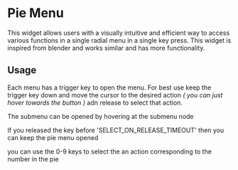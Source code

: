 # Pie Menu

This widget allows users with a visually intuitive and efficient way to access various functions in a single radial menu in a single key press. This widget is inspired from blender and works similar and has more functionality.

## Usage

Each menu has a trigger key to open the menu. For best use keep the trigger key down and move the cursor to the desired action _( you can just hover towards the button )_ adn release to select that action.

The submenu can be opened by hovering at the submenu node

If you released the key before 'SELECT_ON_RELEASE_TIMEOUT' then you can keep the pie menu opened

you can use the 0-9 keys to select the an action corresponding to the number in the pie
